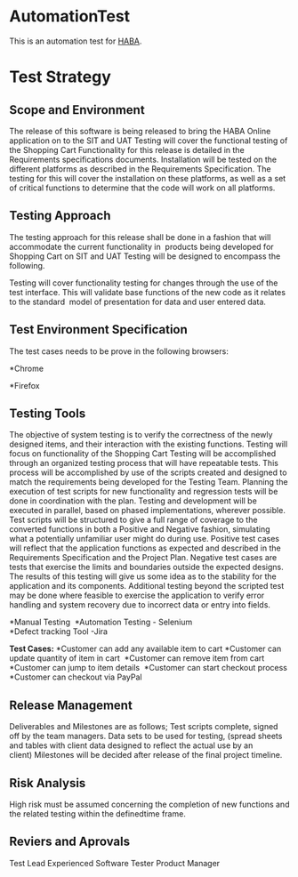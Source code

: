 # AutomationTest
This is an automation test for [HABA](https://www.habaplay.com/).


# Test Strategy

## Scope and Environment

The release of this software is being released to bring the HABA Online application on to the SIT and UAT Testing will cover the functional testing of the Shopping Cart Functionality for this release is detailed in the  Requirements specifications documents. Installation will be tested on the different platforms as described in the Requirements Specification. The testing for this will cover the installation on these platforms, as well as a set of critical functions to determine that the code will work on all platforms.	

## Testing Approach

The testing approach for this release shall be done in a fashion that will accommodate the current functionality in  products being developed for Shopping Cart on SIT and UAT Testing will be designed to encompass the following.

Testing will cover functionality testing for changes through the use of the test interface. This will validate base functions of the new code as it relates to the standard  model of presentation for data and user entered data.	

## Test Environment Specification

The test cases needs to be prove in the following browsers:

*Chrome

*Firefox

## Testing Tools

The objective of system testing is to verify the correctness of the newly designed items, and their interaction with the existing functions. Testing will focus on functionality of the Shopping Cart Testing will be accomplished through an organized testing process that will have repeatable tests. This process will be accomplished by use of the scripts created and designed to match the requirements being developed for the Testing Team. Planning the execution of test scripts for new functionality and regression tests will be done in coordination with the plan. Testing and development will be executed in parallel, based on phased implementations, wherever possible. Test scripts will be structured to give a full range of coverage to the converted functions in both a Positive and Negative fashion, simulating what a potentially unfamiliar user might do during use. Positive test cases will reflect that the application functions as expected and described in the Requirements Specification and the Project Plan. Negative test cases are tests that exercise the limits and boundaries outside the expected designs. The results of this testing will give us some idea as to the stability for the application and its components. Additional testing beyond the scripted test may be done where feasible to exercise the application to verify error handling and system recovery due to incorrect data or entry into fields.

*Manual Testing 
*Automation Testing - Selenium  
*Defect tracking Tool -Jira


**Test Cases:**
*Customer can add any available item to cart 
*Customer can update quantity of item in cart  
*Customer can remove item from cart 
*Customer can jump to item details 
*Customer can start checkout process 
*Customer can checkout via PayPal

## Release Management

Deliverables and Milestones are as follows; Test scripts complete, signed off by the team managers. Data sets to be used for testing, (spread sheets and tables with client data designed to reflect the actual use by an client) Milestones will be decided after release of the final project timeline.

## Risk Analysis

High risk must be assumed concerning the completion of new functions and the related testing within the definedtime frame. 

## Reviers and Aprovals

Test Lead
Experienced Software Tester
Product Manager
